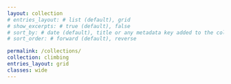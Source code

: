 ```yaml
---
layout: collection
# entries_layout: # list (default), grid
# show_excerpts: # true (default), false
# sort_by: # date (default), title or any metadata key added to the collection's documents
# sort_order: # forward (default), reverse

permalink: /collections/
collection: climbing
entries_layout: grid
classes: wide
---
```

